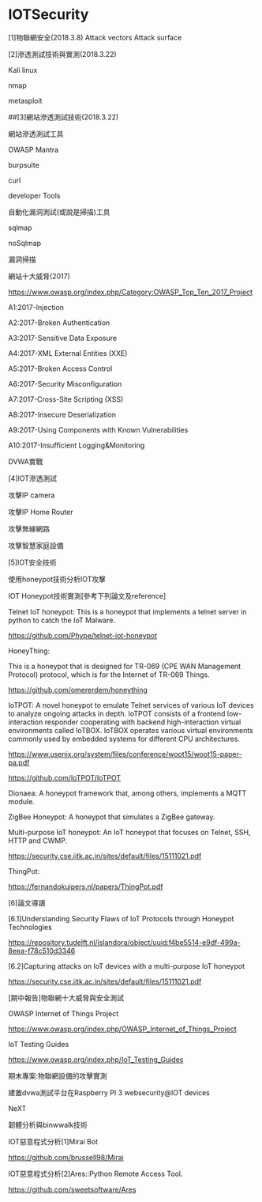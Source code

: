 # IOTSecurity

[1]物聯網安全(2018.3.8)
Attack vectors
Attack surface


[2]滲透測試技術與實測(2018.3.22)

Kali linux

nmap

metasploit


##[3]網站滲透測試技術(2018.3.22)

網站滲透測試工具

OWASP Mantra

burpsuite

curl

developer Tools


自動化漏洞測試(或說是掃描)工具

sqlmap

noSqlmap

漏洞掃描



網站十大威脅(2017)

https://www.owasp.org/index.php/Category:OWASP_Top_Ten_2017_Project

A1:2017-Injection

A2:2017-Broken Authentication

A3:2017-Sensitive Data Exposure

A4:2017-XML External Entities (XXE)

A5:2017-Broken Access Control

A6:2017-Security Misconfiguration

A7:2017-Cross-Site Scripting (XSS)

A8:2017-Insecure Deserialization

A9:2017-Using Components with Known Vulnerabilities

A10:2017-Insufficient Logging&Monitoring


DVWA實戰



[4]IOT滲透測試

攻擊IP camera

攻擊IP Home Router

攻擊無線網路

攻擊智慧家庭設備


[5]IOT安全技術

使用honeypot技術分析IOT攻擊

IOT Honeypot技術實測[參考下列論文及reference]

Telnet IoT honeypot: This is a honeypot that implements a telnet server in python to catch the IoT
Malware.

https://github.com/Phype/telnet-iot-honeypot

HoneyThing: 

This is a honeypot that is designed for TR-069 (CPE WAN Management Protocol)
protocol, which is for the Internet of TR-069 Things.

https://github.com/omererdem/honeything

IoTPOT: A novel honeypot to emulate Telnet services of various IoT devices to analyze ongoing
attacks in depth. IoTPOT consists of a frontend low-interaction responder cooperating with backend
high-interaction virtual environments called IoTBOX. IoTBOX operates various virtual environments
commonly used by embedded systems for different CPU architectures.

https://www.usenix.org/system/files/conference/woot15/woot15-paper-pa.pdf

https://github.com/IoTPOT/IoTPOT

Dionaea: A honeypot framework that, among others, implements a MQTT module.

ZigBee Honeypot: A honeypot that simulates a ZigBee gateway.

Multi-purpose IoT honeypot: An IoT honeypot that focuses on Telnet, SSH, HTTP and CWMP.

https://security.cse.iitk.ac.in/sites/default/files/15111021.pdf

ThingPot:

https://fernandokuipers.nl/papers/ThingPot.pdf


[6]論文導讀

[6.1]Understanding Security Flaws of IoT Protocols through Honeypot Technologies

https://repository.tudelft.nl/islandora/object/uuid:f4be5514-e9df-499a-8eea-f78c510d3346


[6.2]Capturing attacks on IoT devices with a multi-purpose IoT honeypot

https://security.cse.iitk.ac.in/sites/default/files/15111021.pdf



[期中報告]物聯網十大威脅與安全測試

OWASP Internet of Things Project

https://www.owasp.org/index.php/OWASP_Internet_of_Things_Project

IoT Testing Guides

https://www.owasp.org/index.php/IoT_Testing_Guides




期末專案:物聯網設備的攻擊實測

建置dvwa測試平台在Raspberry PI 3
websecurity@IOT devices


NeXT

韌體分析與binwwalk技術

IOT惡意程式分析[1]Mirai Bot 

https://github.com/brussell98/Mirai

IOT惡意程式分析[2]Ares::Python Remote Access Tool.

https://github.com/sweetsoftware/Ares



